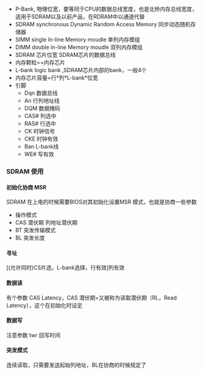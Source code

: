 - P-Bank, 物理位宽，要等同于CPU的数据总线宽度，也是北桥内存总线宽度，适用于SDRAM以及以前产品，在RDRAM中以通道代替
- SDRAM synchronous Dynamic Random Access Memory 同步动态随机存储器
- SIMM single In-line Memory moudle 单列内存模组
- DIMM double in-line Memory moudle 双列内存模组
- SDRAM 芯片位宽  SDRAM芯片的数据总线
- 内存颗粒==内存芯片
- L-bank logic bank ,SDRAM芯片内部的bank，一般4个
- 内存芯片容量=行\*列\*L-bank\*位宽
- 引脚
  - Dqn 数据总线
  - An 行列地址线
  - DQM 数据掩码
  - CAS# 列选中
  - RAS# 行选中
  - CK 时钟信号
  - CKE 时钟有效
  - Ban L-bank线
  - WE# 写有效

### SDRAM 使用

#### 初始化协商 MSR

SDRAM 在上电的时候需要BIOS对其初始化设置MSR 模式，也就是协商一些参数

- 操作模式
- CAS 潜伏期  列地址潜伏期
- BT 突发传输模式
- BL 突发长度

#### 寻址

[(允许同时)CS片选，L-bank选择，行有效]列有效

#### 数据读

有个参数 CAS Latency，CAS 潜伏期=又被称为读取潜伏期（RL，Read Latency），这个在初始化时设定

#### 数据写

注意参数 twr 回写时间

#### 突发模式

连续读取，只需要发送起始列地址，BL在协商的时候规定了




